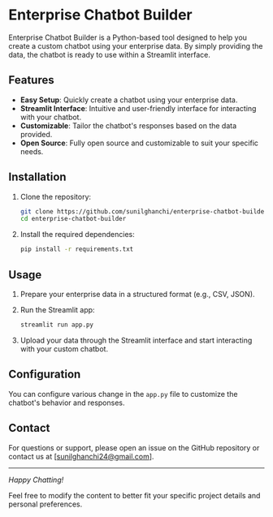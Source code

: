 # Enterprise Chatbot Builder

Enterprise Chatbot Builder is a Python-based tool designed to help you create a custom chatbot using your enterprise data. By simply providing the data, the chatbot is ready to use within a Streamlit interface.

## Features
- **Easy Setup**: Quickly create a chatbot using your enterprise data.
- **Streamlit Interface**: Intuitive and user-friendly interface for interacting with your chatbot.
- **Customizable**: Tailor the chatbot's responses based on the data provided.
- **Open Source**: Fully open source and customizable to suit your specific needs.

## Installation

1. Clone the repository:
   ```bash
   git clone https://github.com/sunilghanchi/enterprise-chatbot-builder.git
   cd enterprise-chatbot-builder
   ```

2. Install the required dependencies:
   ```bash
   pip install -r requirements.txt
   ```

## Usage

1. Prepare your enterprise data in a structured format (e.g., CSV, JSON).

2. Run the Streamlit app:
   ```bash
   streamlit run app.py
   ```

3. Upload your data through the Streamlit interface and start interacting with your custom chatbot.

## Configuration

You can configure various change in the `app.py` file to customize the chatbot's behavior and responses.


## Contact

For questions or support, please open an issue on the GitHub repository or contact us at [sunilghanchi24@gmail.com].

---

*Happy Chatting!*


Feel free to modify the content to better fit your specific project details and personal preferences.
